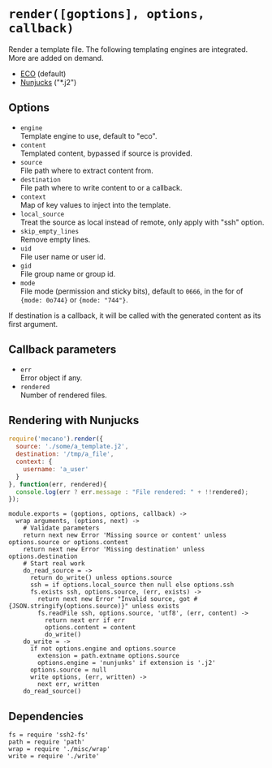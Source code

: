 
# `render([goptions], options, callback)`

Render a template file. The following templating engines are
integrated. More are added on demand.      

*   [ECO](http://github.com/sstephenson/eco) (default)   
*   [Nunjucks](http://mozilla.github.io/nunjucks/) ("*.j2")   

## Options

*   `engine`   
    Template engine to use, default to "eco".   
*   `content`   
    Templated content, bypassed if source is provided.   
*   `source`   
    File path where to extract content from.   
*   `destination`   
    File path where to write content to or a callback.   
*   `context`   
    Map of key values to inject into the template.   
*   `local_source`   
    Treat the source as local instead of remote, only apply with "ssh"
    option.   
*   `skip_empty_lines`   
    Remove empty lines.   
*   `uid`   
    File user name or user id.   
*   `gid`   
    File group name or group id.   
*   `mode`   
    File mode (permission and sticky bits), default to `0666`, in the for of
    `{mode: 0o744}` or `{mode: "744"}`.   

If destination is a callback, it will be called with the generated content as
its first argument.   

## Callback parameters

*   `err`   
    Error object if any.   
*   `rendered`   
    Number of rendered files.   

## Rendering with Nunjucks

```js
require('mecano').render({
  source: './some/a_template.j2',
  destination: '/tmp/a_file',
  context: {
    username: 'a_user'
  }
}, function(err, rendered){
  console.log(err ? err.message : "File rendered: " + !!rendered);
});
```

    module.exports = (goptions, options, callback) ->
      wrap arguments, (options, next) ->
        # Validate parameters
        return next new Error 'Missing source or content' unless options.source or options.content
        return next new Error 'Missing destination' unless options.destination
        # Start real work
        do_read_source = ->
          return do_write() unless options.source
          ssh = if options.local_source then null else options.ssh
          fs.exists ssh, options.source, (err, exists) ->
            return next new Error "Invalid source, got #{JSON.stringify(options.source)}" unless exists
            fs.readFile ssh, options.source, 'utf8', (err, content) ->
              return next err if err
              options.content = content
              do_write()
        do_write = ->
          if not options.engine and options.source
            extension = path.extname options.source
            options.engine = 'nunjunks' if extension is '.j2'
          options.source = null
          write options, (err, written) ->
            next err, written
        do_read_source()
## Dependencies

    fs = require 'ssh2-fs'
    path = require 'path'
    wrap = require './misc/wrap'
    write = require './write'






